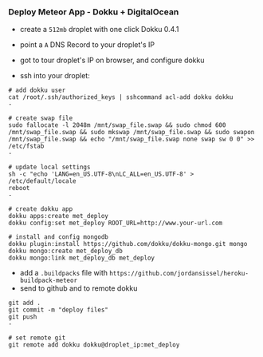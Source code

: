 ### Deploy Meteor App - Dokku + DigitalOcean

- create a `512mb` droplet with one click Dokku 0.4.1
- point a `A` DNS Record to your droplet's IP
- got to tour droplet's IP on browser, and configure dokku

- ssh into your droplet:
```
# add dokku user
cat /root/.ssh/authorized_keys | sshcommand acl-add dokku dokku
-

# create swap file
sudo fallocate -l 2048m /mnt/swap_file.swap && sudo chmod 600 /mnt/swap_file.swap && sudo mkswap /mnt/swap_file.swap && sudo swapon /mnt/swap_file.swap && echo "/mnt/swap_file.swap none swap sw 0 0" >> /etc/fstab
-

# update local settings
sh -c "echo 'LANG=en_US.UTF-8\nLC_ALL=en_US.UTF-8' > /etc/default/locale
reboot
-

# create dokku app
dokku apps:create met_deploy
dokku config:set met_deploy ROOT_URL=http://www.your-url.com

# install and config mongodb
dokku plugin:install https://github.com/dokku/dokku-mongo.git mongo
dokku mongo:create met_deploy_db
dokku mongo:link met_deploy_db met_deploy
```

- add a `.buildpacks` file with `https://github.com/jordansissel/heroku-buildpack-meteor`
- send to github and to remote dokku
```
git add .
git commit -m "deploy files"
git push
-

# set remote git
git remote add dokku dokku@droplet_ip:met_deploy

```